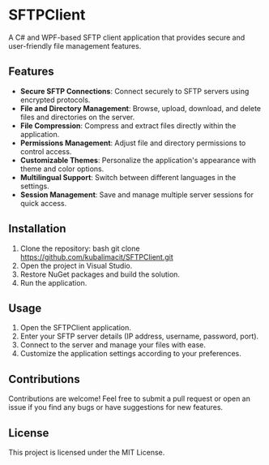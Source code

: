 # SFTPClient

A C# and WPF-based SFTP client application that provides secure and user-friendly file management features.

## Features

- **Secure SFTP Connections**: Connect securely to SFTP servers using encrypted protocols.
- **File and Directory Management**: Browse, upload, download, and delete files and directories on the server.
- **File Compression**: Compress and extract files directly within the application.
- **Permissions Management**: Adjust file and directory permissions to control access.
- **Customizable Themes**: Personalize the application's appearance with theme and color options.
- **Multilingual Support**: Switch between different languages in the settings.
- **Session Management**: Save and manage multiple server sessions for quick access.

## Installation

1. Clone the repository:
   bash git clone https://github.com/kubalimacit/SFTPClient.git
2. Open the project in Visual Studio.
3. Restore NuGet packages and build the solution.
4. Run the application.

## Usage
1. Open the SFTPClient application.
2. Enter your SFTP server details (IP address, username, password, port).
3. Connect to the server and manage your files with ease.
4. Customize the application settings according to your preferences.

## Contributions
Contributions are welcome! Feel free to submit a pull request or open an issue if you find any bugs or have suggestions for new features.

## License
This project is licensed under the MIT License.
